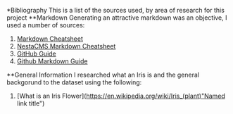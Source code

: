 *Bibliography
This is a list of the sources used, by area of research for this project
**Markdown
Generating an attractive markdown was an objective, I used a number of sources:
1. [Markdown Cheatsheet](https://github.com/tchapi/markdown-cheatsheet/blob/master/README.md "Named link title")
2. [NestaCMS Markdown Cheatsheet](http://nestacms.com/docs/creating-content/markdown-cheat-sheet "Named link title")
3. [GitHub Guide](https://guides.github.com/pdfs/markdown-cheatsheet-online.pdf "Named link title")
4. [Github Markdown Guide](https://github.com/adam-p/markdown-here/wiki/Markdown-Cheatsheet#links)

**General Information
I researched what an Iris is and the general backgorund to the dataset using the following:
1. [What is an Iris Flower](https://en.wikipedia.org/wiki/Iris_(plant)"Named link title")
